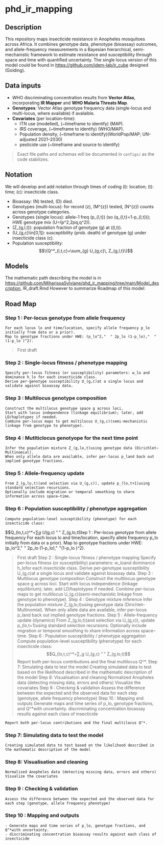 # phd_ir_mapping
## Description
This repository maps insecticide resistance in Anopheles mosquitoes across Africa. It combines genotype data, phenotype (bioassay) outcomes, and allele-frequency measurements in a Bayesian hierarchical, semi-mechanistic framework to estimate resistance and susceptibility through space and time with quantified uncertainty.
The single locus version of this model could be found in https://github.com/idem-lab/ir_cube designed (Golding).

## Data inputs
- WHO discriminating concentration results from **Vector Atlas**, incorporating **IR Mapper** and **WHO Malaria Threats Map**.
- **Genotypes**: Vector Atlas genotype frequency data (single-locus and multi-locus, where available) if avalaible.
- **Covariates** (per location–time):
  - ITN use (modelled), (~timeframe to identify) (MAP).
  - IRS coverage, (~timeframe to identify) (WHO/MAP).
  - Population density, (~timeframe to identify)(WorldPop/MAP; UN-adjusted 2021–2030)
  - pesticide use (~timeframe and source to identify)
 
> Exact file paths and schemas will be documented in `configs/` as the code stabilizes.

## Notation
We will develop and add notation through times of coding
 \(l\): location; \(t\): time; \(c\): insecticide class.
- Bioassay: \(N\) tested, \(D\) died.
- Genotypes (multi-locus): for record \(z\), \(M^{z}\) tested, \(N^{z}\) counts across genotype categories.
- Genotypes (single locus): allele-1 freq \(p_{l,t}\) (so \(q_{l,t}=1-p_{l,t}\)); HWE genotype mix \(U=(p^2,2pq,q^2)\).
- \(Z_{g,l,t}\): population fraction of genotype \(g\) at \((l,t)\).
- \(U_{g,c}\in[0,1]\): susceptibility (prob. death) of genotype \(g\) under insecticide class \(c\).
- Population susceptibility: $$\(Q^*_{l,t,c}=\sum_{g} U_{g,c}\, Z_{g,l,t}\)$$

## Models
The mathematic path describing the model is in https://github.com/MiharisoaSylviane/phd_ir_mapping/tree/main/Model_description, IR_draft.Rmd
However to summarize Roadmap of this model:

## Road Map
### Step 1 : Per-locus genotype from allele frequency
	For each locus lo and time/location, specify allele frequency p_lo  initially from data or a prior).
	Map to genotype fractions under HWE: (p_lo^2,"  " 2p_lo (1-p_lo),"  "(1-p_lo )^2).
> First draft
### Step 2 : Single-locus fitness / phenotype mapping
	Specify per-locus fitness (or susceptibility) parameters: w_lo and dominance h_lo for each insecticide class.
	Derive per-genotype susceptibility U_(g,c)at a single locus and validate against bioassay data.
### Step 3 : Multilocus genotype composition
	Construct the multilocus genotype space g across loci.
	Start with locus independence (linkage equilibrium); later, add LD/haplotypes if needed.
	Combine per-locus maps to get multilocus U_(g,c)(semi-mechanistic linkage from genotype to phenotype).
### Step 4 : Mutlticlocus genotyope for the next time point
	Infer the population mixture Z_(g,lo,t)using genotype data (Dirichlet–Multinomial).
	When only allele data are available, infer per-locus p_land back out implied genotype fractions.
### Step 5 : Allele-frequency update 
	From Z_(g,lo,t)(and selection via U_(g,c)), update p_(lo,t+1)using standard selection recursions.
	Optionally include migration or temporal smoothing to share information across space–time.
### Step 6 : Population susceptibility / phenotype aggregation
	Compute population-level susceptibility (phenotype) for each insecticide class:
$$Q_(lo,t,c)^*=∑_g U_(g,c) " " Z_(g,lo,tStep 1 : Per-locus genotype from allele frequency
	For each locus lo and time/location, specify allele frequency p_lo  initially from data or a prior).
	Map to genotype fractions under HWE: (p_lo^2,"  " 2p_lo (1-p_lo),"  "(1-p_lo )^2).
>First draft
Step 2 : Single-locus fitness / phenotype mapping
	Specify per-locus fitness (or susceptibility) parameters: w_loand dominance h_lofor each insecticide class.
	Derive per-genotype susceptibility U_(g,c)at a single locus and validate against bioassay data.
Step 3 : Multilocus genotype composition
	Construct the multilocus genotype space g across loci.
	Start with locus independence (linkage equilibrium); later, add LD/haplotypes if needed.
	Combine per-locus maps to get multilocus U_(g,c)(semi-mechanistic linkage from genotype to phenotype).
Step 4 : Genotype mixture inference
	Infer the population mixture Z_(g,lo,t)using genotype data (Dirichlet–Multinomial).
	When only allele data are available, infer per-locus p_land back out implied genotype fractions.
Step 5 : Allele-frequency update (dynamics)
	From Z_(g,lo,t)(and selection via U_(g,c)), update p_(lo,t+1)using standard selection recursions.
	Optionally include migration or temporal smoothing to share information across space–time.
Step 6 : Population susceptibility / phenotype aggregation
	Compute population-level susceptibility (phenotype) for each insecticide class:
$$Q_(lo,t,c)^*=∑_g U_(g,c) " " Z_(g,lo,t)$$
	Report both per-locus contributions and the final multilocus Q^*.
Step 7: Simulating data to test the model
	Creating simulated data to test based on the likelihood described in the mathematic description of the model
Step 8: Visualisation and cleaning
	Normalized Anopheles data (detecting missing data, errors and others)
	Visualize the covariates
Step 9 : Checking & validation
	Assess the difference between the expected and the observed data for each step (genotype, allele frequency phenotype)
Step 10 : Mapping and outputs
	Generate maps and time series of p_lo, genotype fractions, and Q^*with uncertainty.
	discriminating concentration bioassay results against each class of insecticide

	Report both per-locus contributions and the final multilocus Q^*.
### Step 7: Simulating data to test the model
	Creating simulated data to test based on the likelihood described in the mathematic description of the model
### Step 8: Visualisation and cleaning
	Normalized Anopheles data (detecting missing data, errors and others)
	Visualize the covariates
### Step 9 : Checking & validation
	Assess the difference between the expected and the observed data for each step (genotype, allele frequency phenotype)
### Step 10 : Mapping and outputs
	- Generate maps and time series of p_lo, genotype fractions, and Q^*with uncertainty.
	- discriminating concentration bioassay results against each class of insecticide

